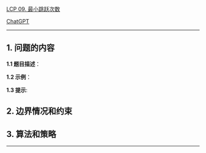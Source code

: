 [LCP 09. 最小跳跃次数](https://leetcode.cn/problems/zui-xiao-tiao-yue-ci-shu)

[ChatGPT](chat.openai.com)

---

## 1. 问题的内容
**1.1 题目描述**：

**1.2 示例**：

**1.3 提示**:

## 2. 边界情况和约束


## 3. 算法和策略

---

